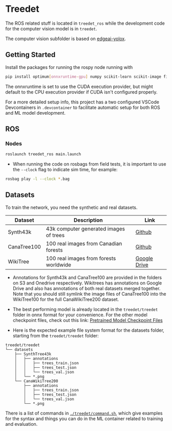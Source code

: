 # Treedet

The ROS related stuff is located in `treedet_ros` while the development code for the computer vision model is in `treedet`.

The computer vision subfolder is based on [edgeai-yolox](https://github.com/TexasInstruments/edgeai-yolox).

## Getting Started

Install the packages for running the rospy node running with

```sh
pip install optimum[onnxruntime-gpu] numpy scikit-learn scikit-image filterpy
```

The onnxruntime is set to use the CUDA execution provider, but might default to the CPU execution provider if CUDA isn't configured properly.

For a more detailed setup info, this project has a two configured VSCode Devcontainers in `.devcontainer` to facilitate automatic setup for both ROS and ML model development.

## ROS

### Nodes


```bash
roslaunch treedet_ros main.launch
```



- When running the code on rosbags from field tests, it is important to use the `--clock` flag to indicate sim time, for example:
```sh
rosbag play -l --clock *.bag
```

## Datasets

To train the network, you need the synthetic and real datasets.

| Dataset     | Description                            | Link                                                                                                 |
| ----------- | -------------------------------------- | ---------------------------------------------------------------------------------------------------- |
| Synth43k    | 43k computer generated images of trees | [Github](https://github.com/norlab-ulaval/PercepTreeV1)                                              |
| CanaTree100 | 100 real images from Canadian forests  | [Github](https://github.com/norlab-ulaval/PercepTreeV1)                                              |
| WikiTree    | 100 real images from forests worldwide | [Google Drive](https://drive.google.com/drive/folders/1CBwYHaWVl0_Li1czkcmdCc6V6Mw0ee8D?usp=sharing) |

- Annotations for Synth43k and CanaTree100 are provided in the folders on S3 and Onedrive respectively. Wikitrees has annotations on Google Drive and also has annotations of both real datasets merged together. Note that you should still symlink the image files of CanaTree100 into the WikiTree100 for the full CanaWikiTree200 dataset.

- The best performing model is already located in the `treedet/treedet` folder in onnx format for your convenience. For the other model checkpoint files, check out this link: [Pretrained Model Checkpoint Files](https://drive.google.com/drive/folders/13LVyUGIS0vzHjzDNI97sHVZ7jDmVtHd1?usp=drive_link)

- Here is the expected example file system format for the datasets folder, starting from the `treedet/treedet` folder:

```
treedet/treedet
└── datasets
    ├── SynthTree43k
    │   ├── annotations
    │   │   ├── trees_train.json
    │   │   ├── trees_test.json
    │   │   └── trees_val.json
    │   └── *.png
    └── CanaWikiTree200
        ├── annotations
        │   ├── trees_train.json
        │   ├── trees_test.json
        │   └── trees_val.json
        └── *.png
```

There is a list of commands in [`./treedet/command.sh`](./treedet/commands.sh), which give examples for the syntax and things you can do in the ML container related to training and evaluation.